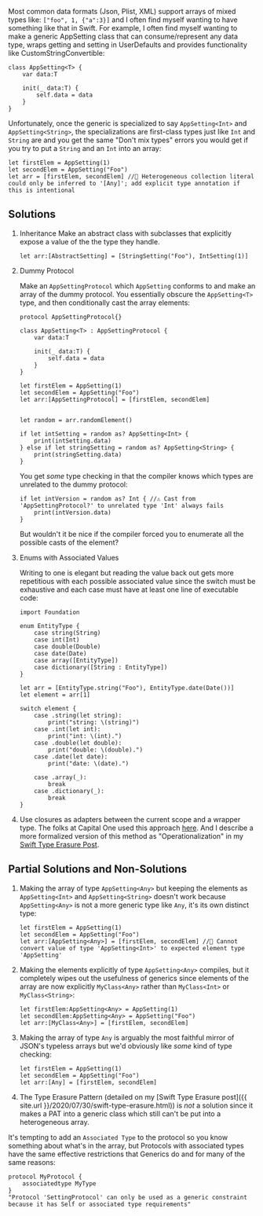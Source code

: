 
Most common data formats (Json, Plist, XML) support arrays of mixed types like: `["foo", 1, {"a":3}]` and I often find myself wanting to have something like that in Swift. For example, I often find myself wanting to make a generic AppSetting class that can consume/represent any data type, wraps getting and setting in UserDefaults and provides functionality like CustomStringConvertible:

```
class AppSetting<T> {
    var data:T
    
    init(_ data:T) {
        self.data = data
    }
}
```

Unfortunately, once the generic is specialized to say  `AppSetting<Int>` and `AppSetting<String>`, the specializations are first-class types just like `Int` and `String` are and you get the same "Don't mix types" errors you would get if you try to put a `String` and an `Int` into an array:

```
let firstElem = AppSetting(1)
let secondElem = AppSetting("Foo")
let arr = [firstElem, secondElem] //🛑 Heterogeneous collection literal could only be inferred to '[Any]'; add explicit type annotation if this is intentional
```



## Solutions

1. Inheritance 
    Make an abstract class with subclasses that explicitly expose a value of the the type they handle. 

    ```
    let arr:[AbstractSetting] = [StringSetting("Foo"), IntSetting(1)]
    ```

2. Dummy Protocol 
    
    Make an `AppSettingProtocol` which `AppSetting` conforms to and make an array of the dummy protocol. You essentially obscure the `AppSetting<T>` type, and then conditionally cast the array elements: 
    
    ```
    protocol AppSettingProtocol{}

    class AppSetting<T> : AppSettingProtocol {
        var data:T
        
        init(_ data:T) {
            self.data = data
        }
    }
     
    let firstElem = AppSetting(1)
    let secondElem = AppSetting("Foo")
    let arr:[AppSettingProtocol] = [firstElem, secondElem]
    

    let random = arr.randomElement()

    if let intSetting = random as? AppSetting<Int> {
        print(intSetting.data)
    } else if let stringSetting = random as? AppSetting<String> {
        print(stringSetting.data)
    }
    ```
    
    You get *some* type checking in that the compiler knows which types are unrelated to the dummy protocol:
    ```
    if let intVersion = random as? Int { //⚠️ Cast from 'AppSettingProtocol?' to unrelated type 'Int' always fails
        print(intVersion.data)
    }
    ```
    
    But wouldn't it be nice if the compiler forced you to enumerate all the possible casts of the element?


4. Enums with Associated Values

    Writing to one is elegant but reading the value back out gets more repetitious with each possible associated value since the switch must be exhaustive and each case must have at least one line of executable code: 

    ```
    import Foundation

    enum EntityType {
        case string(String)
        case int(Int)
        case double(Double)
        case date(Date)
        case array([EntityType])
        case dictionary([String : EntityType])
    }

    let arr = [EntityType.string("Foo"), EntityType.date(Date())]
    let element = arr[1]

    switch element {
        case .string(let string):
            print("string: \(string)")
        case .int(let int):
            print("int: \(int).")
        case .double(let double):
            print("double: \(double).")
        case .date(let date):
            print("date: \(date).")
            
        case .array(_):
            break
        case .dictionary(_):
            break
    }    
    ``` 

5. Use closures as adapters between the current scope and a wrapper type. The folks at Capital One used this approach [here](https://medium.com/capital-one-tech/an-alternative-to-type-erasure-for-generic-protocols-a9a48e96618a). And I describe a more formalized version of this method as "Operationalization" in my [Swift Type Erasure Post](https://scotthmccoy.github.io/2020/07/30/type-erasure.html).

## Partial Solutions and Non-Solutions

1. Making the array of type  `AppSetting<Any>` but keeping the elements as `AppSetting<Int>` and `AppSetting<String>` doesn't work because  `AppSetting<Any>` is not a more generic type like `Any`, it's its own distinct type:

    ```
    let firstElem = AppSetting(1)
    let secondElem = AppSetting("Foo")
    let arr:[AppSetting<Any>] = [firstElem, secondElem] //🛑 Cannot convert value of type 'AppSetting<Int>' to expected element type 'AppSetting'
    ```

2. Making the elements explicitly of type `AppSetting<Any>` compiles, but it completely wipes out the usefulness of generics since elements of the array are now explicitly `MyClass<Any>` rather than `MyClass<Int>` or `MyClass<String>`:
    ```
    let firstElem:AppSetting<Any> = AppSetting(1)
    let secondElem:AppSetting<Any> = AppSetting("Foo")
    let arr:[MyClass<Any>] = [firstElem, secondElem]
    ```

3. Making the array of type  `Any` is arguably the most faithful mirror of JSON's typeless arrays but we'd obviously like *some* kind of type checking:   
    ```
    let firstElem = AppSetting(1)
    let secondElem = AppSetting("Foo")
    let arr:[Any] = [firstElem, secondElem]
    ```
    
4. The Type Erasure Pattern (detailed on my [Swift Type Erasure post]({{ site.url }}/2020/07/30/swift-type-erasure.html)) is *not* a solution since it makes a PAT into a generic class which still can't be put into a heterogeneous array.

It's tempting to add an `Associated Type` to the protocol so you know something about what's in the array, but Protocols with associated types have the same effective restrictions that Generics do and for many of the same reasons: 

```
protocol MyProtocol {
    associatedtype MyType    
}
"Protocol 'SettingProtocol' can only be used as a generic constraint because it has Self or associated type requirements"
```
